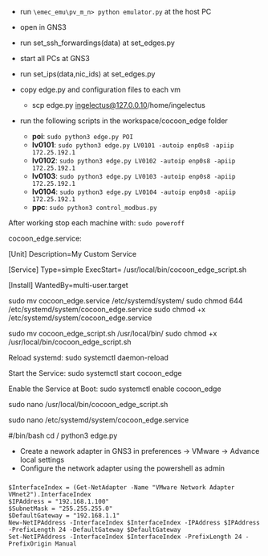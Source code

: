 
* run `\emec_emu\pv_m_n> python emulator.py` at the host PC
* open in GNS3
* run set_ssh_forwardings(data) at set_edges.py
* start all PCs at GNS3
* run set_ips(data,nic_ids) at set_edges.py
* copy edge.py and configuration files to each vm
    * scp edge.py ingelectus@127.0.0.10/home/ingelectus



* run the following scripts in the workspace/cocoon_edge folder
    - **poi**: `sudo python3 edge.py POI`
    - **lv0101**: `sudo python3 edge.py LV0101 -autoip enp0s8 -apiip 172.25.192.1`
    - **lv0102**: `sudo python3 edge.py LV0102 -autoip enp0s8 -apiip 172.25.192.1`
    - **lv0103**: `sudo python3 edge.py LV0103 -autoip enp0s8 -apiip 172.25.192.1`
    - **lv0104**: `sudo python3 edge.py LV0104 -autoip enp0s8 -apiip 172.25.192.1`
    - **ppc**: `sudo python3 control_modbus.py`

After working stop each machine with: `sudo poweroff`


cocoon_edge.service:

[Unit]
Description=My Custom Service

[Service]
Type=simple
ExecStart= /usr/local/bin/cocoon_edge_script.sh

[Install]
WantedBy=multi-user.target

sudo mv cocoon_edge.service /etc/systemd/system/
sudo chmod 644 /etc/systemd/system/cocoon_edge.service
sudo chmod +x /etc/systemd/system/cocoon_edge.service

sudo mv cocoon_edge_script.sh /usr/local/bin/
sudo chmod +x /usr/local/bin/cocoon_edge_script.sh

Reload systemd:
sudo systemctl daemon-reload


Start the Service:
sudo systemctl start cocoon_edge

Enable the Service at Boot:
sudo systemctl enable cocoon_edge


sudo nano /usr/local/bin/cocoon_edge_script.sh

sudo nano /etc/systemd/system/cocoon_edge.service


#/bin/bash
cd /
python3 edge.py



- Create a nework adapter in GNS3 in preferences -> VMware -> Advance local settings
- Configure the network adapter using the powershell as admin
###
    $InterfaceIndex = (Get-NetAdapter -Name "VMware Network Adapter VMnet2").InterfaceIndex
    $IPAddress = "192.168.1.100"
    $SubnetMask = "255.255.255.0"
    $DefaultGateway = "192.168.1.1"
    New-NetIPAddress -InterfaceIndex $InterfaceIndex -IPAddress $IPAddress -PrefixLength 24 -DefaultGateway $DefaultGateway
    Set-NetIPAddress -InterfaceIndex $InterfaceIndex -PrefixLength 24 -PrefixOrigin Manual